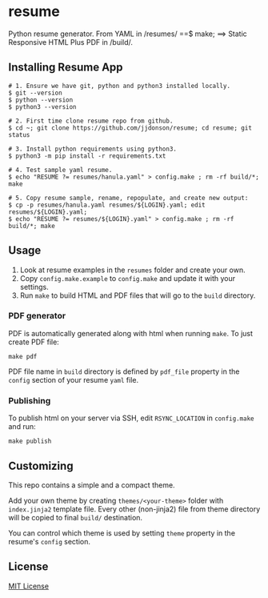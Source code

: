 resume
======

Python resume generator.
From YAML in /resumes/  ==$ make;  ==> Static Responsive HTML Plus PDF in /build/.

Installing Resume App
---------------------
    # 1. Ensure we have git, python and python3 installed locally.
    $ git --version
    $ python --version
    $ python3 --version

    # 2. First time clone resume repo from github.
    $ cd ~; git clone https://github.com/jjdonson/resume; cd resume; git status

    # 3. Install python requirements using python3.
    $ python3 -m pip install -r requirements.txt

    # 4. Test sample yaml resume.
    $ echo "RESUME ?= resumes/hanula.yaml" > config.make ; rm -rf build/*; make

    # 5. Copy resume sample, rename, repopulate, and create new output:
    $ cp -p resumes/hanula.yaml resumes/${LOGIN}.yaml; edit resumes/${LOGIN}.yaml;
    $ echo "RESUME ?= resumes/${LOGIN}.yaml" > config.make ; rm -rf build/*; make

Usage
-----

1. Look at resume examples in the `resumes` folder and create your own.
2. Copy `config.make.example` to `config.make` and update it with your settings.
3. Run `make` to build HTML and PDF files that will go to the `build` directory.


### PDF generator

PDF is automatically generated along with html when running `make`.
To just create PDF file:

    make pdf

PDF file name in `build` directory is defined by `pdf_file` property in the `config` section of your resume `yaml` file.


### Publishing

To publish html on your server via SSH, edit `RSYNC_LOCATION` in `config.make` and run:

    make publish


Customizing
-----------
This repo contains a simple and a compact theme.

Add your own theme by creating `themes/<your-theme>` folder with `index.jinja2` template file.
Every other (non-jinja2) file from theme directory will be copied to final `build/` destination.

You can control which theme is used by setting `theme` property in the resume's `config` section.


License
-------
[MIT License](https://github.com/hanula/resume/blob/master/LICENSE)

